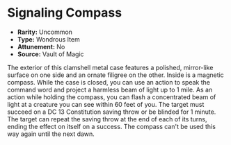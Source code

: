 # Signaling Compass

- **Rarity:** Uncommon
- **Type:** Wondrous Item
- **Attunement:** No
- **Source:** Vault of Magic

The exterior of this clamshell metal case features a polished, mirror-like surface on one side and an ornate filigree on the other. Inside is a magnetic compass. While the case is closed, you can use an action to speak the command word and project a harmless beam of light up to 1 mile. As an action while holding the compass, you can flash a concentrated beam of light at a creature you can see within 60 feet of you. The target must succeed on a DC 13 Constitution saving throw or be blinded for 1 minute. The target can repeat the saving throw at the end of each of its turns, ending the effect on itself on a success. The compass can't be used this way again until the next dawn.
